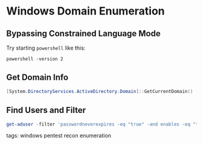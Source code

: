 # Windows Domain Enumeration

## Bypassing Constrained Language Mode

Try starting `powershell` like this:
```
powershell -version 2
```

## Get Domain Info

```powershell cheat Get Domain Info
[System.DirectoryServices.ActiveDirectory.Domain]::GetCurrentDomain()
```

## Find Users and Filter

```powershell cheat Find and filter users
get-aduser -filter 'passwordneverexpires -eq "true" -and enables -eq "true"' | select samaccountname
```

tags: windows pentest recon enumeration
